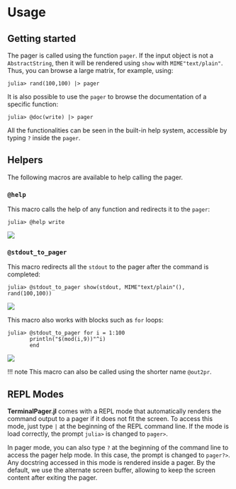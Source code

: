 # Usage

## Getting started

The pager is called using the function `pager`. If the input object is not a
`AbstractString`, then it will be rendered using `show` with `MIME"text/plain"`.  Thus, you
can browse a large matrix, for example, using:

```julia-repl
julia> rand(100,100) |> pager
```

It is also possible to use the `pager` to browse the documentation of a specific function:

```julia-repl
julia> @doc(write) |> pager
```

All the functionalities can be seen in the built-in help system, accessible by typing `?`
inside the `pager`.

## Helpers

The following macros are available to help calling the pager.

### `@help`

This macro calls the help of any function and redirects it to the `pager`:

```julia-repl
julia> @help write
```

![](../assets/dpr_01.png)

### `@stdout_to_pager`

This macro redirects all the `stdout` to the pager after the command is completed:

```julia-repl
julia> @stdout_to_pager show(stdout, MIME"text/plain"(), rand(100,100))
```

![](../assets/stdout_to_pager_01.png)

This macro also works with blocks such as `for` loops:

```julia-repl
julia> @stdout_to_pager for i = 1:100
       println("$(mod(i,9))"^i)
       end
```

![](../assets/stdout_to_pager_02.png)

!!! note
    This macro can also be called using the shorter name `@out2pr`.

## REPL Modes

**TerminalPager.jl** comes with a REPL mode that automatically renders the command output to
a pager if it does not fit the screen. To access this mode, just type `|` at the beginning
of the REPL command line. If the mode is load correctly, the prompt `julia>` is changed to
`pager>`.

In pager mode, you can also type `?` at the beginning of the command line to access the pager
help mode. In this case, the prompt is changed to `pager?>`. Any docstring accessed in this
mode is rendered inside a pager. By the default, we use the alternate screen buffer,
allowing to keep the screen content after exiting the pager.
